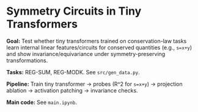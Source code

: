 # Symmetry Circuits in Tiny Transformers

**Goal:** Test whether tiny transformers trained on conservation-law tasks learn internal linear features/circuits for conserved quantities (e.g., `s=x+y`) and show invariance/equivariance under symmetry-preserving transformations.

**Tasks:** REG-SUM, REG-MODK. See `src/gen_data.py`.

**Pipeline:** Train tiny transformer → probes (R^2 for `s=x+y`) → projection ablation → activation patching → invariance checks.

**Main code:** See `main.ipynb`.
